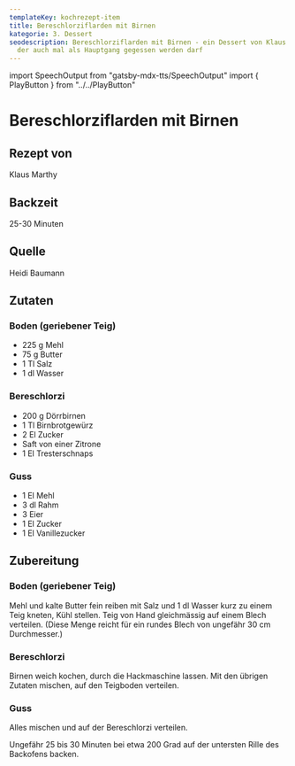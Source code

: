 ```yaml
---
templateKey: kochrezept-item
title: Bereschlorziflarden mit Birnen
kategorie: 3. Dessert
seodescription: Bereschlorziflarden mit Birnen - ein Dessert von Klaus Marthy,
  der auch mal als Hauptgang gegessen werden darf
---
```

import SpeechOutput from "gatsby-mdx-tts/SpeechOutput"
import { PlayButton } from "../../PlayButton"

<SpeechOutput id="kochrezept-klaus-marthy-bereschlorziflarden-birnen" customPlayButton={PlayButton}>

# Bereschlorziflarden mit Birnen

## Rezept von

Klaus Marthy

## Backzeit

25-30 Minuten

## Quelle

Heidi Baumann

## Zutaten

### Boden (geriebener Teig) 

* 225 g Mehl 
* 75 g Butter 
* 1 Tl Salz 
* 1 dl Wasser

### Bereschlorzi 

* 200 g Dörrbirnen 
* 1 Tl Birnbrotgewürz 
* 2 El Zucker
* Saft von einer Zitrone 
* 1 El Tresterschnaps 

### Guss
* 1 El Mehl 
* 3 dl Rahm
* 3 Eier 
* 1 El Zucker 
* 1 El Vanillezucker 

## Zubereitung

### Boden (geriebener Teig)
 
Mehl und kalte Butter fein reiben
mit Salz und 1 dl Wasser kurz zu einem Teig kneten, Kühl stellen.
Teig von Hand gleichmässig auf einem Blech verteilen. 
(Diese Menge reicht für ein rundes Blech von ungefähr 30 cm Durchmesser.) 

### Bereschlorzi

Birnen weich kochen, durch die Hackmaschine lassen.
Mit den übrigen Zutaten mischen, auf den Teigboden verteilen.

### Guss

Alles mischen und auf der Bereschlorzi verteilen.

Ungefähr 25 bis 30 Minuten bei etwa 200 Grad auf der untersten Rille des Backofens backen.

</SpeechOutput>